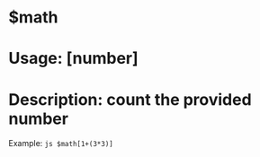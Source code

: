 # $math
# Usage: [number]
# Description: count the provided number

Example: ```js
$math[1+(3*3)]```